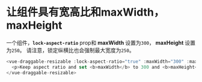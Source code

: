 # 让组件具有宽高比和maxWidth，maxHeight

一个组件，<b>`lock-aspect-ratio` </b> prop和<b> maxWidth </b>设置为`300`，<b> maxHeight </b>设置为`250`。 请注意，锁定纵横比也会强制最大宽度为`250`。

~~~js
<vue-draggable-resizable :lock-aspect-ratio="true" :maxWidth="300" :maxHeight="250" @resizing="onResizing">
  <p>Keep aspect ratio and set <b>maxWidth</b> to 300 and <b>maxHeight</b> to 250.</p>
</vue-draggable-resizable>
~~~

